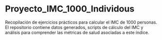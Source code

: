 # Proyecto_IMC_1000_Individous
Recopilación de ejercicios prácticos para calcular el IMC de 1000 personas. El repositorio contiene datos generados, scripts de cálculo del IMC y análisis para comprender las métricas de salud asociadas a este índice.
